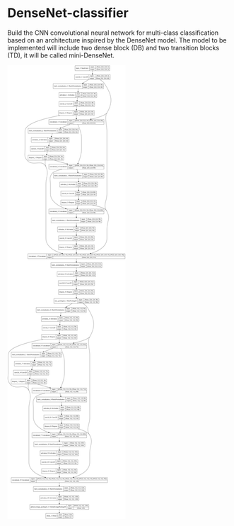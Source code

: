 # DenseNet-classifier

Build the CNN convolutional neural network for multi-class classification based on an architecture inspired by the DenseNet model.
The model to be implemented will include
two dense block (DB) and two transition blocks (TD), it will be called mini-DenseNet.

![alt text](https://github.com/Amine-OMRI/DenseNet-classifier/blob/master/Mdel_architecture.png?raw=true)

